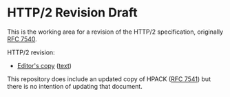 # HTTP/2 Revision Draft

This is the working area for a revision of the HTTP/2 specification,
originally [RFC 7540](https://tools.ietf.org/html/rfc7540).

HTTP/2 revision:
* [Editor's copy](https://httpwg.github.io/http2-spec/#go.draft-ietf-httpbis-http2bis.html)
  ([text](https://httpwg.github.io/http2-spec/#go.draft-ietf-httpbis-http2bis.txt))

This repository does include an updated copy of HPACK ([RFC
7541](https://tools.ietf.org/html/rfc7541)) but there is no intention of
updating that document.
